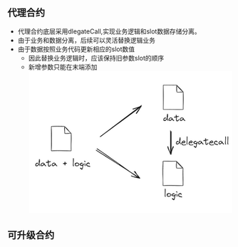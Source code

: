 ## 代理合约
- 代理合约底层采用dlegateCall,实现业务逻辑和slot数据存储分离。
- 由于业务和数据分离，后续可以灵活替换逻辑业务
- 由于数据按照业务代码更新相应的slot数值
    - 因此替换业务逻辑时，应该保持旧参数slot的顺序
    - 新增参数只能在末端添加
      ![](./images/proxy.png)
## 可升级合约
